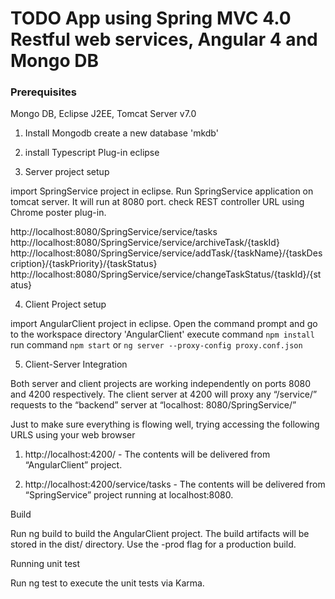 # TODO App using Spring MVC 4.0 Restful web services, Angular 4 and Mongo DB

### Prerequisites
Mongo DB, Eclipse J2EE, Tomcat Server v7.0

1. Install Mongodb
create a new database 'mkdb'

2. install Typescript Plug-in eclipse

3. Server project setup

import SpringService project in eclipse.
Run SpringService application on tomcat server. It will run at 8080 port.
check REST controller URL using Chrome poster plug-in.

http://localhost:8080/SpringService/service/tasks
http://localhost:8080/SpringService/service/archiveTask/{taskId}
http://localhost:8080/SpringService/service/addTask/{taskName}/{taskDescription}/{taskPriority}/{taskStatus}
http://localhost:8080/SpringService/service/changeTaskStatus/{taskId}/{status}

 
4. Client Project setup

import AngularClient project in eclipse.
Open the command prompt and go to the workspace directory 'AngularClient'
execute command `npm install`
run command `npm start` or `ng server --proxy-config proxy.conf.json`

5. Client-Server Integration

Both server and client projects are working independently on ports 8080 and 4200 respectively. 
The client server at 4200 will proxy any “/service/” requests to the “backend” server at “localhost: 8080/SpringService/”

Just to make sure everything is flowing well, trying accessing the following URLS using your web browser
1. http://localhost:4200/ - The contents will be delivered from “AngularClient” project.

2. http://localhost:4200/service/tasks - The contents will be delivered from “SpringService” project running at localhost:8080.


Build

Run ng build to build the AngularClient project. The build artifacts will be stored in the dist/ directory. Use the -prod flag for a production build.

Running unit test

Run ng test to execute the unit tests via Karma.
